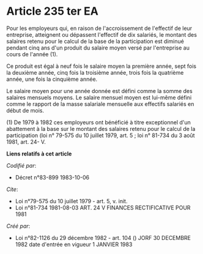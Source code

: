 # Article 235 ter EA

Pour les employeurs qui, en raison de l'accroissement de l'effectif de leur entreprise, atteignent ou dépassent l'effectif de
dix salariés, le montant des salaires retenu pour le calcul de la base de la participation est diminué pendant cinq ans d'un
produit du salaire moyen versé par l'entreprise au cours de l'année (1). 

Ce produit est égal à neuf fois le salaire moyen la première année, sept fois la deuxième année, cinq fois la troisième
année, trois fois la quatrième année, une fois la cinquième année. 

Le salaire moyen pour une année donnée est défini comme la somme des salaires mensuels moyens. Le salaire mensuel moyen est
lui-même défini comme le rapport de la masse salariale mensuelle aux effectifs salariés en début de mois.

(1) De 1979 à 1982 ces employeurs ont bénéficié à titre exceptionnel d'un abattement à la base sur le montant des salaires
retenu pour le calcul de la participation (loi n° 79-575 du 10 juillet 1979, art. 5 ; loi n° 81-734 du 3 août 1981, art. 24-
V.

**Liens relatifs à cet article**

_Codifié par_:

  - Décret n°83-899 1983-10-06

_Cite_:

  - Loi n°79-575 du 10 juillet 1979 - art. 5, v. init.
  - Loi n°81-734 1981-08-03 ART. 24 V FINANCES RECTIFICATIVE POUR 1981

_Créé par_:

  - Loi n°82-1126 du 29 décembre 1982 - art. 104 () JORF 30 DECEMBRE 1982 date d'entrée en vigueur 1 JANVIER 1983
